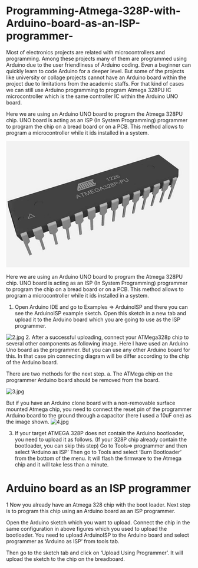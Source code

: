 # Programming-Atmega-328P-with-Arduino-board-as-an-ISP-programmer-

Most of electronics projects are related with microcontrollers and programming. Among these projects many of them are programmed using Arduino due to the user friendliness of Arduino coding. Even a beginner can quickly learn to code Arduino for a deeper level. But some of the projects like university or collage projects cannot have an Arduino board within the project due to limitations from the academic staffs. For that kind of cases we can still use Arduino programming to program Atmega 328PU IC microcontroller which is the same controller IC within the Arduino UNO board. 

Here we are using an Arduino UNO board to program the Atmega 328PU chip. UNO board is acting as an ISP (In System Programming) programmer to program the chip on a bread board or on a PCB. This method allows to program a microcontroller while it ids installed in a system.       

![1.jpg](/images/1.jpg)

Here we are using an Arduino UNO board to program the Atmega 328PU chip. UNO board is acting as an ISP (In System Programming) programmer to program the chip on a bread board or on a PCB. This method allows to program a microcontroller while it ids installed in a system.       
1.	Open Arduino IDE and go to Examples => ArduinoISP and there you can see the  ArduinoISP example sketch.
 Open this sketch in a new tab and upload it to the Arduino board which you are going to use as the ISP programmer. 
 
![2.jpg](/images/2.jpg)
2.	After a successful uploading, connect your ATMega328p chip to several other components as following image. Here I have used an Arduino Uno board as the programmer. But you can use any other Arduino board for this. In that case pin connecting diagram will be differ according to the chip of the Arduino board. 

There are two methods for the next step.
a.	The ATMega chip on the programmer Arduino board should be removed from the board.  

![3.jpg](/images/3.jpg)

But if you have an Arduino clone board with a non-removable surface mounted Atmega chip, you need to connect the reset pin of the programmer Arduino board to the ground through a capacitor (here I used a 10uF one) as the image shown.
![4.jpg](/images/4.jpg)

3.	If your target ATMEGA 328P does not contain the Arduino bootloader, you need to upload it as follows. (If your 328P chip already contain the bootloader, you can skip this step)
Go to Tools=> programmer and then select ‘Arduino as ISP’ 
Then go to Tools and select ‘Burn Bootloader’ from the bottom of the menu. It will flash the firmware to the Atmega chip and it will take less than a minute.
# Arduino board as an ISP programmer

1  Now you already have an Atmega 328 chip with the boot loader. Next step is to program this chip using  an Arduino board as an ISP programmer.

Open the Arduino sketch which you want to upload. Connect the chip in the same configuration in above figures which you used to upload the bootloader. You need to upload ArduinoISP to the Arduino board and select programmer as ‘Arduino as ISP’ from tools tab.

Then go to the sketch tab and click on ‘Upload Using Programmer’. It will upload the sketch to the chip on the breadboard.

